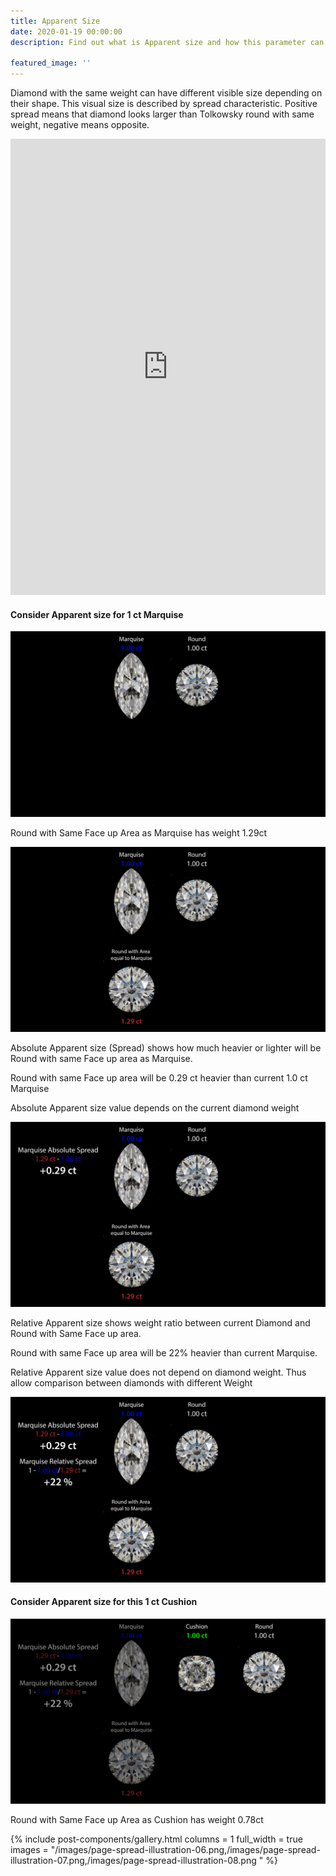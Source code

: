 ```yaml
---
title: Apparent Size
date: 2020-01-19 00:00:00
description: Find out what is Apparent size and how this parameter can be used for diamond selection

featured_image: ''
---
```


Diamond with the same weight can have different visible size depending on their shape. This visual size is described by spread characteristic. Positive spread means that diamond looks larger than Tolkowsky round with same weight, negative means opposite.
<iframe
    name="Cutwise Widget"
    width="100%"
    height="730px"
    frameborder="0"
    src="https://widget.cutwise.com/report/v1/37753#proportions"
    allowfullscreen
    scrolling="no"
></iframe>

#### Consider Apparent size for 1 ct Marquise

![](/images/page-spread-illustration-01.png)

Round with Same Face up Area as Marquise has weight 1.29ct

![](/images/page-spread-illustration-02.png)

Absolute Apparent size (Spread) shows how much heavier or lighter will be Round with same Face up area as Marquise.

Round with same Face up area will be 0.29 ct heavier than current 1.0 ct Marquise

Absolute Apparent size value depends on the current diamond weight

![](/images/page-spread-illustration-03.png)

Relative Apparent size shows weight ratio between current Diamond and Round with Same Face up area.

Round with same Face up area will be 22% heavier than current Marquise.

Relative Apparent size value does not depend on diamond weight. Thus allow comparison between diamonds with different Weight

![](/images/page-spread-illustration-04.png)

#### Consider Apparent size for this 1 ct Cushion

![](/images/page-spread-illustration-05.png)

Round with Same Face up Area as Cushion has weight 0.78ct

{% include post-components/gallery.html
	columns = 1
	full_width = true
	images = "/images/page-spread-illustration-06.png,/images/page-spread-illustration-07.png,/images/page-spread-illustration-08.png
	"
%}